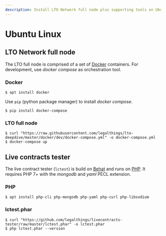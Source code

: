 ```yaml
---
description: Install LTO Network full node plus supporting tools on Ubuntu Linux 18.04+.
---
```


# Ubuntu Linux

## LTO Network full node

The LTO full node is comprised of a set of [Docker](https://www.docker.com) containers. For development, use _docker compose_ as orchestration tool.

### Docker

```
$ apt install docker
```

Use `pip` (python package manager) to install _docker compose_.

```
$ pip install docker-compose
```

### LTO full node

```
$ curl "https://raw.githubusercontent.com/legalthings/lto-deepdive/master/docker/dev/docker-compose.yml" -o docker-compose.yml
$ docker-compose up
```

## Live contracts tester

The live contract tester (`lctest`) is build on [Behat](http://behat.org/en/latest/) and runs on [PHP](https://php.net). It requires PHP 7+ with the  _mongodb_ and _yaml_ PECL extension.

### PHP

```
$ apt install php-cli php-mongodb php-yaml php-curl php-libsodium
```

### lctest.phar

```
$ curl "https://github.com/legalthings/livecontracts-tester/raw/master/lctest.phar" -o lctest.phar
$ php lctest.phar --version
```
